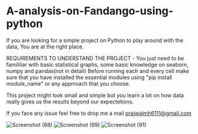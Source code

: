 # A-analysis-on-Fandango-using-python
If you are looking for a simple project on Python to play around with the data, You are at the right place.

REQUIREMENTS TO UNDERSTAND THE PROJECT - You just need to  be famililiar with basic statistical graphs, some basic knowledge on seaborn, numpy and pandas(not in detail)
Before running each and every cell make sure that you have installed the essential modules using "pip install module_name" or any apprroach that you choose. 

This project might look small and simple but you learn a lot on how data really gives us the results beyond our expectetions.

If you face any issue feel free to drop me a mail
prajwalmh6111@gmail.com 

![Screenshot (88)](https://user-images.githubusercontent.com/120583820/232333822-043cbbce-bb5d-4e6e-82f2-36d49975ab0d.png)
![Screenshot (89)](https://user-images.githubusercontent.com/120583820/232333873-e2cfcb3f-764b-4aa8-9758-496b9732097b.png)
![Screenshot (91)](https://user-images.githubusercontent.com/120583820/232334045-5ed188d3-1c33-4a69-9bc7-569ef17373ae.png)

